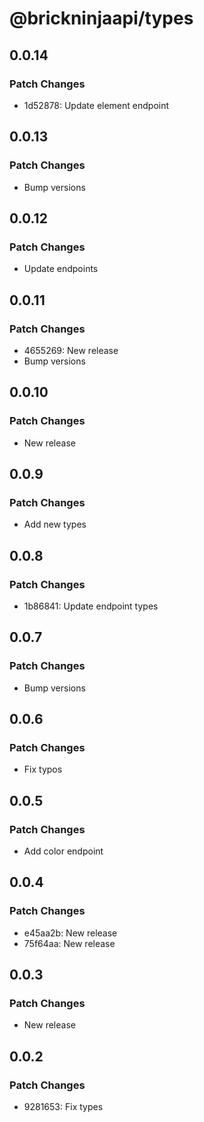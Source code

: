 # @brickninjaapi/types

## 0.0.14

### Patch Changes

- 1d52878: Update element endpoint

## 0.0.13

### Patch Changes

- Bump versions

## 0.0.12

### Patch Changes

- Update endpoints

## 0.0.11

### Patch Changes

- 4655269: New release
- Bump versions

## 0.0.10

### Patch Changes

- New release

## 0.0.9

### Patch Changes

- Add new types

## 0.0.8

### Patch Changes

- 1b86841: Update endpoint types

## 0.0.7

### Patch Changes

- Bump versions

## 0.0.6

### Patch Changes

- Fix typos

## 0.0.5

### Patch Changes

- Add color endpoint

## 0.0.4

### Patch Changes

- e45aa2b: New release
- 75f64aa: New release

## 0.0.3

### Patch Changes

- New release

## 0.0.2

### Patch Changes

- 9281653: Fix types
